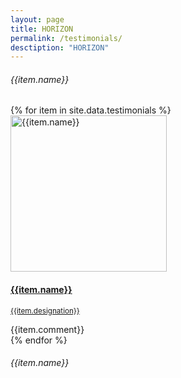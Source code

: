 ```yaml
---
layout: page
title: HORIZON
permalink: /testimonials/
desctiption: "HORIZON"
---
```


<div id="team" class="testimonials">
  <div class="testimonial-container">
    <div class="row">
      <div class="col-md-12">
        <h6>{{item.name}}</h6>
      </div>
    </div>
    <div class="row">
      {% for item in site.data.testimonials %}
      <div class="col-12 review border rounded mb-4">
        <div class="row">
          <div class="col-12 col-md-4 text-center">
          <a href="{{item.link}}">
            <img width="250" height="250" class="team-image rounded-circle" src="{{item.image | relative_url}}"
              alt="{{item.name}}">
            <h4 class="name font-weight-bold mb-2">{{item.name}}</h4>
            <p class="position"><small>{{item.designation}}</small></p>
            </a>
          </div>
          <div class="col-12 col-md-8 font-italic my-auto lead">
            {{item.comment}}
          </div>
        </div>
      </div>
      {% endfor %}
          <div class="row">
      <div class="col-md-12">
        <h6>{{item.name}}</h6>
      </div>
    </div>
    </div>
  </div>
</div>
